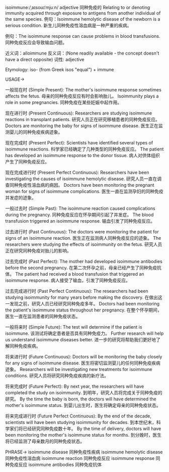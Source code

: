 isoimmune:/ˌaɪsoʊɪˈmjuːn/
adjective
同种免疫的
Relating to or denoting immunity acquired through exposure to antigens from another individual of the same species.
例句：Isoimmune hemolytic disease of the newborn is a serious condition.  新生儿同种免疫性溶血病是一种严重的疾病。

例句：The isoimmune response can cause problems in blood transfusions. 同种免疫反应会导致输血问题。

近义词：alloimmune
反义词：(None readily available - the concept doesn't have a direct opposite)
词性: adjective


Etymology:  iso- (from Greek isos "equal") + immune


USAGE->

一般现在时 (Simple Present):
The mother's isoimmune response sometimes affects the fetus. 母亲的同种免疫反应有时会影响胎儿。
Isoimmunity plays a role in some pregnancies. 同种免疫在某些妊娠中起作用。


现在进行时 (Present Continuous):
Researchers are studying isoimmune reactions in transplant patients. 研究人员正在研究移植患者的同种免疫反应。
Doctors are monitoring the baby for signs of isoimmune disease. 医生正在监测婴儿的同种免疫疾病迹象。


现在完成时 (Present Perfect):
Scientists have identified several types of isoimmune reactions. 科学家已经确定了几种类型的同种免疫反应。
The patient has developed an isoimmune response to the donor tissue. 病人对供体组织产生了同种免疫反应。


现在完成进行时 (Present Perfect Continuous):
Researchers have been investigating the causes of isoimmune hemolytic disease. 研究人员一直在调查同种免疫性溶血病的病因。
Doctors have been monitoring the pregnant woman for signs of isoimmune complications. 医生一直在监测孕妇的同种免疫并发症的迹象。


一般过去时 (Simple Past):
The isoimmune reaction caused complications during the pregnancy. 同种免疫反应在怀孕期间引起了并发症。
The blood transfusion triggered an isoimmune response. 输血引发了同种免疫反应。


过去进行时 (Past Continuous):
The doctors were monitoring the patient for signs of an isoimmune reaction. 医生正在监测病人同种免疫反应的迹象。
The researchers were studying the effects of isoimmunity on the fetus. 研究人员正在研究同种免疫对胎儿的影响。


过去完成时 (Past Perfect):
The mother had developed isoimmune antibodies before the second pregnancy. 在第二次怀孕之前，母亲已经产生了同种免疫抗体。
The patient had received a blood transfusion that triggered an isoimmune response. 病人接受了输血，引发了同种免疫反应。


过去完成进行时 (Past Perfect Continuous):
The researchers had been studying isoimmunity for many years before making the discovery. 在做出这一发现之前，研究人员已经研究同种免疫多年。
Doctors had been monitoring the patient's isoimmune status throughout her pregnancy. 在整个怀孕期间，医生一直在监测患者的同种免疫状态。


一般将来时 (Simple Future):
The test will determine if the patient is isoimmune. 该测试将确定患者是否具有同种免疫力。
Further research will help us understand isoimmune diseases better. 进一步的研究将帮助我们更好地了解同种免疫疾病。


将来进行时 (Future Continuous):
Doctors will be monitoring the baby closely for any signs of isoimmune disease. 医生将密切监测婴儿的任何同种免疫疾病迹象。
Researchers will be investigating new treatments for isoimmune conditions. 研究人员将研究同种免疫疾病的新疗法。


将来完成时 (Future Perfect):
By next year, the researchers will have completed the study on isoimmunity. 到明年，研究人员将完成关于同种免疫的研究。
By the time the baby is born, the doctors will have determined the mother's isoimmune status. 到婴儿出生时，医生将确定母亲的同种免疫状态。


将来完成进行时 (Future Perfect Continuous):
By the end of the decade, scientists will have been studying isoimmunity for decades. 到本世纪末，科学家们将已经研究同种免疫数十年。
By the time of delivery, doctors will have been monitoring the mother's isoimmune status for months. 到分娩时，医生将已经监测了母亲数月的同种免疫状态。


PHRASE->
isoimmune disease 同种免疫性疾病
isoimmune hemolytic disease 同种免疫性溶血病
isoimmune reaction 同种免疫反应
isoimmune response 同种免疫反应
isoimmune antibodies 同种免疫抗体
